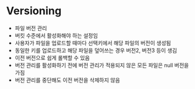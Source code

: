 # Versioning
- 파일 버전 관리
- 버킷 수준에서 활성화해야 하는 설정임
- 사용자가 파일을 업로드할 때마다 선택키에서 해당 파일의 버전이 생성됨
- 동일한 키를 업로드하고 해당 파일을 덮어쓰는 경우 버전2, 버전3 등이 생김
- 이전 버전으로 쉽게 롤백할 수 있음
- 버전 관리를 활성화하기 전에 버전 관리가 적용되지 않은 모든 파일은 null 버전을 가짐
- 버전 관리를 중단해도 이전 버전을 삭제하지 않음
